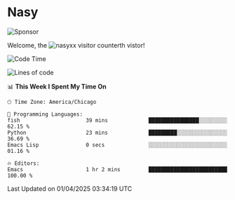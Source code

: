 # Nasy

<!--
<p align="center">
<img height="200" src="https://github-readme-stats.vercel.app/api?username=nasyxx&count_private=true&show_icons=true&theme=dracula&include_all_commits=true"/>
<img height="200" src="https://github-readme-stats.vercel.app/api/top-langs/?username=nasyxx&theme=dracula&hide=html,jupyter+notebook&count_private=true&show_icons=true"/>
</p>

  
----------------
-->

![Sponsor](https://img.shields.io/static/v1.svg?label=Sponsor&message=%E2%9D%A4&logo=GitHub&style=flat&color=pink)
 
Welcome, the ![nasyxx visitor counter](https://count.getloli.com/get/@nasyxx?theme=rule34)th vistor!
 
<!--START_SECTION:waka-->
![Code Time](http://img.shields.io/badge/Code%20Time-4%2C741%20hrs-blue)

![Lines of code](https://img.shields.io/badge/From%20Hello%20World%20I%27ve%20Written-6.3%20million%20lines%20of%20code-blue)

📊 **This Week I Spent My Time On** 

```text
🕑︎ Time Zone: America/Chicago

💬 Programming Languages: 
fish                     39 mins             ████████████████░░░░░░░░░   62.15 % 
Python                   23 mins             █████████░░░░░░░░░░░░░░░░   36.69 % 
Emacs Lisp               0 secs              ░░░░░░░░░░░░░░░░░░░░░░░░░   01.16 % 

🔥 Editors: 
Emacs                    1 hr 2 mins         █████████████████████████   100.00 % 
```


 Last Updated on 01/04/2025 03:34:19 UTC
<!--END_SECTION:waka-->

<!-- ![visitors](https://visitor-badge.laobi.icu/badge?page_id=nasyxx.nasyxx) -->
